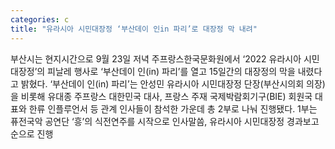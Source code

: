```yaml
---
categories: c
title: "유라시아 시민대장정 ‘부산데이 인in 파리’로 대장정 막 내려"
---
```

부산시는 현지시간으로 9월 23일 저녁 주프랑스한국문화원에서 ‘2022 유라시아 시민대장정’의 피날레 행사로 ‘부산데이 인(in) 파리’를 열고 15일간의 대장정의 막을 내렸다고 밝혔다. ‘부산데이 인(in) 파리’는 안성민 유라시아 시민대장정 단장(부산시의회 의장)을 비롯해 유대종 주프랑스 대한민국 대사, 프랑스 주재 국제박람회기구(BIE) 회원국 대표와 한류 인플루언서 등 관계 인사들이 참석한 가운데 총 2부로 나눠 진행됐다. 1부는 퓨전국악 공연단 ‘흥’의 식전연주를 시작으로 인사말씀, 유라시아 시민대장정 경과보고 순으로 진행